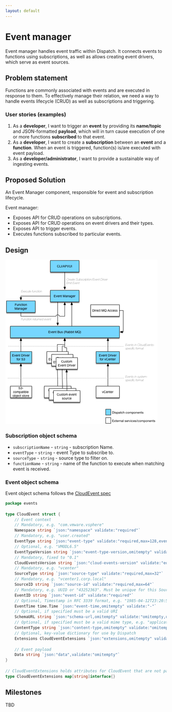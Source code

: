 ```yaml
---
layout: default
---
```

# Event manager

Event manager handles event traffic within Dispatch. It connects events to functions using subscriptions,
as well as allows creating event drivers, which serve as event sources.

## Problem statement

Functions are commonly associated with events and are executed in response to them. To effectively manage their
relation, we need a way to handle events lifecycle (CRUD) as well as subscriptions and triggering.

### User stories (examples)

1. As a **developer**, I want to trigger an **event** by providing its **name/topic** and JSON-formatted **payload**, which will
   in turn cause execution of one or more functions **subscribed** to that event.
2. As a **developer**, I want to create a **subscription** between an **event** and a **function**. When an event is triggered,
   function(s) is/are executed with event payload.
3. As a **developer/administrator**, I want to provide a sustainable way of ingesting events.

## Proposed Solution

An Event Manager component, responsible for event and subscription lifecycle.

Event manager:
* Exposes API for CRUD operations on subscriptions.
* Exposes API for CRUD operations on event drivers and their types.
* Exposes API to trigger events.
* Executes functions subscribed to particular events.

## Design

![event manager architecture](event-manager.png "Event manager architecture")

### Subscription object schema
* `subscriptionName` - `string` - subscription Name.
* `eventType` - `string` - event Type to subscribe to.
* `sourceType` - `string` - source type to filter on.
* `functionName` - `string` - name of the function to execute when matching event is received.
### Event object schema

Event object schema follows the [CloudEvent spec](https://github.com/cloudevents/spec/blob/b0124528486d3f6b9a247cadd68d91b44b3d3ef4/spec.md) 

```go
package events

type CloudEvent struct {
	// Event context
	// Mandatory, e.g. "com.vmware.vsphere"
	Namespace string `json:"namespace" validate:"required"`
	// Mandatory, e.g. "user.created"
	EventType string `json:"event-type" validate:"required,max=128,eventtype"`
	// Optional, e.g. "VMODL6.5"
	EventTypeVersion string `json:"event-type-version,omitempty" validate:"omitempty,min=1"`
	// Mandatory, fixed to "0.1"
	CloudEventsVersion string `json:"cloud-events-version" validate:"eq=0.1"`
	// Mandatory, e.g. "vcenter"
	SourceType string `json:"source-type" validate:"required,max=32"`
	// Mandatory, e.g. "vcenter1.corp.local"
	SourceID string `json:"source-id" validate:"required,max=64"`
	// Mandatory, e.g. UUID or "43252363". Must be unique for this Source
	EventID string `json:"event-id" validate:"required"`
	// Optional, Timestamp in RFC 3339 format, e.g. "1985-04-12T23:20:50.52Z"
	EventTime time.Time `json:"event-time,omitempty" validate:"-"`
	// Optional, if specified must be a valid URI
	SchemaURL string `json:"schema-url,omitempty" validate:"omitempty,uri"`
	// Optional, if specified must be a valid mime type, e.g. "application/json"
	ContentType string `json:"content-type,omitempty" validate:"omitempty,min=1"`
	// Optional, key-value dictionary for use by Dispatch
	Extensions CloudEventExtensions `json:"extensions,omitempty" validate:"omitempty,min=1"`

	// Event payload
	Data string `json:"data",validate:"omitempty"`
}

// CloudEventExtensions holds attributes for CloudEvent that are not part of the standard.
type CloudEventExtensions map[string]interface{}

```
## Milestones

TBD

